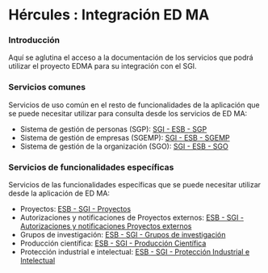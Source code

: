 # Hércules : Integración ED MA



### Introducción

Aquí se aglutina el acceso a la documentación de los servicios que podrá utilizar el proyecto EDMA para su integración con el SGI.

### Servicios comunes

Servicios de uso común en el resto de funcionalidades de la aplicación que se puede necesitar utilizar para consulta desde los servicios de ED MA:

* Sistema de gestión de personas (SGP): [SGI \- ESB \- SGP](/hercules/sgi-sistema-de-gestion-de-investigacion/diseno/componentes/sgi-esb/sgi-esb-sgp/index.md "/hercules/sgi-sistema-de-gestion-de-investigacion/diseno/componentes/sgi-esb/sgi-esb-sgp/index.md")
* Sistema de gestión de empresas (SGEMP): [SGI \- ESB \- SGEMP](/hercules/sgi-sistema-de-gestion-de-investigacion/diseno/componentes/sgi-esb/sgi-esb-sgemp/index.md "/hercules/sgi-sistema-de-gestion-de-investigacion/diseno/componentes/sgi-esb/sgi-esb-sgemp/index.md")
* Sistema de gestión de la organización (SGO): [SGI \- ESB \- SGO](/hercules/sgi-sistema-de-gestion-de-investigacion/diseno/componentes/sgi-esb/sgi-esb-sgo/index.md "/hercules/sgi-sistema-de-gestion-de-investigacion/diseno/componentes/sgi-esb/sgi-esb-sgo/index.md")

### Servicios de funcionalidades específicas

Servicios de las funcionalidades específicas que se puede necesitar utilizar desde la aplicación de ED MA:

* Proyectos: [ESB \- SGI \- Proyectos](/hercules/sgi-sistema-de-gestion-de-investigacion/diseno/componentes/sgi-esb/esb-sgi/esb-sgi-proyectos.md "/hercules/sgi-sistema-de-gestion-de-investigacion/diseno/componentes/sgi-esb/esb-sgi/esb-sgi-proyectos.md")
* Autorizaciones y notificaciones de Proyectos externos: [ESB \- SGI \- Autorizaciones y notificaciones Proyectos externos](https://confluence.um.es/confluence/display/HERCULES/ESB+-+SGI+-+Autorizaciones+y+notificaciones+Proyectos+externos "https://confluence.um.es/confluence/display/HERCULES/ESB+-+SGI+-+Autorizaciones+y+notificaciones+Proyectos+externos")
* Grupos de investigación: [ESB \- SGI \- Grupos de investigación](https://confluence.um.es/confluence/pages/viewpage.action?pageId=134292538 "https://confluence.um.es/confluence/pages/viewpage.action?pageId=134292538")
* Producción científica: [ESB \- SGI \- Producción Científica](https://confluence.um.es/confluence/display/HERCULES/ESB+-+SGI+-+PRC "https://confluence.um.es/confluence/display/HERCULES/ESB+-+SGI+-+PRC")
* Protección industrial e intelectual: [ESB \- SGI \- Protección Industrial e Intelectual](/hercules/sgi-sistema-de-gestion-de-investigacion/diseno/componentes/sgi-esb/esb-sgi/esb-sgi-proteccion-industrial-e-intelectual/index.md "/hercules/sgi-sistema-de-gestion-de-investigacion/diseno/componentes/sgi-esb/esb-sgi/esb-sgi-proteccion-industrial-e-intelectual/index.md")




